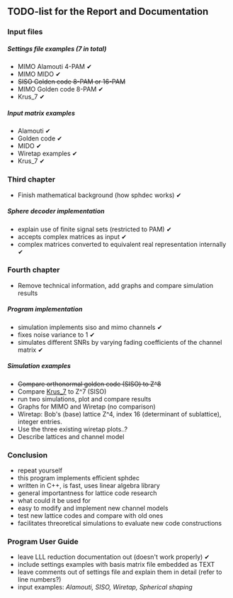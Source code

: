 ## TODO-list for the Report and Documentation

### Input files
##### Settings file examples (7 in total)
- MIMO Alamouti 4-PAM ✔
- MIMO MIDO ✔
- ~~SISO Golden code 8-PAM or 16-PAM~~
- MIMO Golden code 8-PAM ✔
- Krus_7 ✔

##### Input matrix examples
- Alamouti ✔
- Golden code ✔
- MIDO ✔
- Wiretap examples ✔
- Krus_7 ✔

### Third chapter
- Finish mathematical background (how sphdec works) ✔

##### Sphere decoder implementation
- explain use of finite signal sets (restricted to PAM) ✔
- accepts complex matrices as input ✔
- complex matrices converted to equivalent real representation internally ✔

### Fourth chapter
- Remove technical information, add graphs and compare simulation results

##### Program implementation
- simulation implements siso and mimo channels ✔
- fixes noise variance to 1 ✔
- simulates different SNRs by varying fading coefficients of the channel matrix ✔

##### Simulation examples
- ~~Compare orthonormal golden code (SISO) to Z^8~~
- Compare [Krus_7](https://ecse.monash.edu/staff/eviterbo/rotations/rotations.html) to Z^7 (SISO)
- run two simulations, plot and compare results
- Graphs for MIMO and Wiretap (no comparison)
- Wiretap: Bob's (base) lattice Z^4, index 16 (determinant of sublattice), integer entries.
- Use the three existing wiretap plots..?
- Describe lattices and channel model

### Conclusion
- repeat yourself
- this program implements efficient sphdec
- written in C++, is fast, uses linear algebra library
- general importantness for lattice code research
- what could it be used for
- easy to modify and implement new channel models
- test new lattice codes and compare with old ones
- facilitates threoretical simulations to evaluate new code constructions

### Program User Guide
- leave LLL reduction documentation out (doesn't work properly) ✔
- include settings examples with basis matrix file embedded as TEXT 
- leave comments out of settings file and explain them in detail (refer to line numbers?) 
- input examples: *Alamouti, SISO, Wiretap, Spherical shaping*


